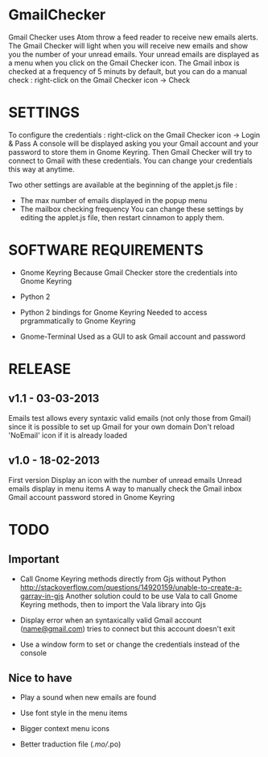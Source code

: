 GmailChecker
============

Gmail Checker uses Atom throw a feed reader to receive new emails alerts.
The Gmail Checker will light when you will receive new emails and show you the number of your unread emails.
Your unread emails are displayed as a menu when you click on the Gmail Checker icon.
The Gmail inbox is checked at a frequency of 5 minuts by default, but you can do a manual check : right-click on the Gmail Checker icon -> Check


SETTINGS
============

To configure the credentials : right-click on the Gmail Checker icon -> Login & Pass
A console will be displayed asking you your Gmail account and your password to store them in Gnome Keyring.
Then Gmail Checker will try to connect to Gmail with these credentials.
You can change your credentials this way at anytime.

Two other settings are available at the beginning of the applet.js file :
* The max number of emails displayed in the popup menu
* The mailbox checking frequency
You can change these settings by editing the applet.js file, then restart cinnamon to apply them.


SOFTWARE REQUIREMENTS
============

* Gnome Keyring
  Because Gmail Checker store the credentials into Gnome Keyring
  
* Python 2
* Python 2 bindings for Gnome Keyring
  Needed to access prgrammatically to Gnome Keyring
  
* Gnome-Terminal
  Used as a GUI to ask Gmail account and password


RELEASE
============

v1.1 - 03-03-2013
------------
Emails test allows every syntaxic valid emails (not only those from Gmail) since it is possible to set up Gmail for your own domain
Don't reload 'NoEmail' icon if it is already loaded

v1.0 - 18-02-2013
------------
First version
Display an icon with the number of unread emails
Unread emails display in menu items
A way to manually check the Gmail inbox
Gmail account password stored in Gnome Keyring


TODO
============

Important
------------
* Call Gnome Keyring methods directly from Gjs without Python
  http://stackoverflow.com/questions/14920159/unable-to-create-a-garray-in-gjs
  Another solution could to be use Vala to call Gnome Keyring methods, then to import the Vala library into Gjs

* Display error when an syntaxically valid Gmail account (name@gmail.com) tries to connect
  but this account doesn't exit
  
* Use a window form to set or change the credentials instead of the console

Nice to have
------------
* Play a sound when new emails are found

* Use font style in the menu items

* Bigger context menu icons

* Better traduction file (*.mo/*.po)
